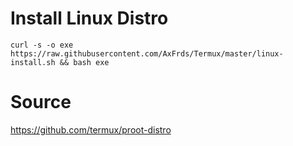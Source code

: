 # Install Linux Distro
```
curl -s -o exe https://raw.githubusercontent.com/AxFrds/Termux/master/linux-install.sh && bash exe
```

# Source
https://github.com/termux/proot-distro
